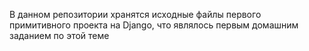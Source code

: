 В данном репозитории хранятся исходные файлы первого примитивного проекта на Django, что являлось первым домашним заданием по этой теме
